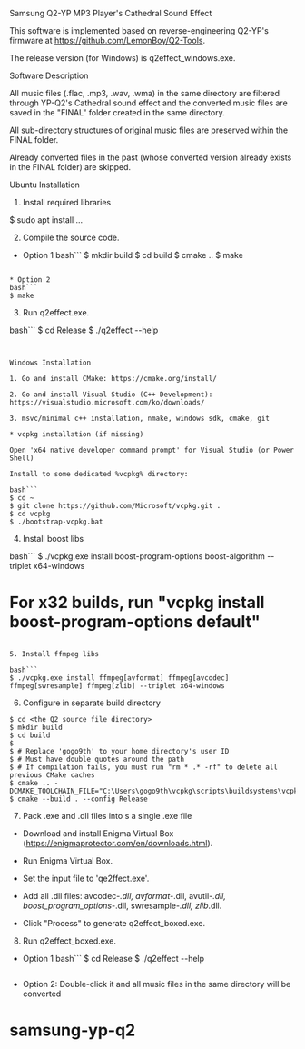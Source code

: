 
Samsung Q2-YP MP3 Player's Cathedral Sound Effect



This software is implemented based on reverse-engineering Q2-YP's firmware at https://github.com/LemonBoy/Q2-Tools.

The release version (for Windows) is q2effect_windows.exe. 


Software Description

All music files (.flac, .mp3, .wav, .wma) in the same directory are filtered through YP-Q2's Cathedral sound effect and the converted music files are saved in the "FINAL" folder created in the same directory.

All sub-directory structures of original music files are preserved within the FINAL folder. 

Already converted files in the past (whose converted version already exists in the FINAL folder) are skipped. 



Ubuntu Installation

1. Install required libraries

$ sudo apt install ...


2. Compile the source code.

* Option 1
bash```
$ mkdir build
$ cd build
$ cmake ..
$ make
```

* Option 2
bash```
$ make
```

3. Run q2effect.exe.

bash```
$ cd Release
$ ./q2effect --help 
```	


Windows Installation

1. Go and install CMake: https://cmake.org/install/

2. Go and install Visual Studio (C++ Development): https://visualstudio.microsoft.com/ko/downloads/

3. msvc/minimal c++ installation, nmake, windows sdk, cmake, git

* vcpkg installation (if missing)

Open 'x64 native developer command prompt' for Visual Studio (or Power Shell)

Install to some dedicated %vcpkg% directory:

bash```
$ cd ~
$ git clone https://github.com/Microsoft/vcpkg.git .
$ cd vcpkg
$ ./bootstrap-vcpkg.bat
```

4. Install boost libs

bash```
$ ./vcpkg.exe install boost-program-options boost-algorithm --triplet x64-windows
# For x32 builds, run "vcpkg install boost-program-options default"
```

5. Install ffmpeg libs

bash```
$ ./vcpkg.exe install ffmpeg[avformat] ffmpeg[avcodec] ffmpeg[swresample] ffmpeg[zlib] --triplet x64-windows
```

6. Configure in separate build directory

```
$ cd <the Q2 source file directory>
$ mkdir build
$ cd build
$
$ # Replace 'gogo9th' to your home directory's user ID
$ # Must have double quotes around the path
$ # If compilation fails, you must run "rm * .* -rf" to delete all previous CMake caches
$ cmake .. -DCMAKE_TOOLCHAIN_FILE="C:\Users\gogo9th\vcpkg\scripts\buildsystems\vcpkg.cmake"
$ cmake --build . --config Release
```

7. Pack .exe and .dll files into s a single .exe file

- Download and install Enigma Virtual Box (https://enigmaprotector.com/en/downloads.html).

- Run Enigma Virtual Box.

- Set the input file to 'qe2ffect.exe'.

- Add all .dll files: avcodec-*.dll, avformat-*.dll, avutil-*.dll, boost_program_options-*.dll, swresample-*.dll, zlib*.dll.

- Click "Process" to generate q2effect_boxed.exe.


8. Run q2effect_boxed.exe.

* Option 1
    bash```
    $ cd Release
    $ ./q2effect --help 
    ```

* Option 2: Double-click it and all music files in the same directory will be converted
# samsung-yp-q2
